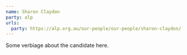 ```yaml
---
name: Sharon Claydon
party: alp
urls:
  party: https://alp.org.au/our-people/our-people/sharon-claydon/
---
```

Some verbiage about the candidate here.
